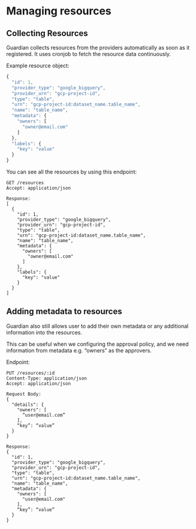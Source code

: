 # Managing resources

## Collecting Resources

Guardian collects resources from the providers automatically as soon as it registered. It uses cronjob to fetch the resource data continuously.

Example resource object:

```javascript
{
  "id": 1,
  "provider_type": "google_bigquery",
  "provider_urn": "gcp-project-id",
  "type": "table",
  "urn": "gcp-project-id:dataset_name.table_name",
  "name": "table_name",
  "metadata": {
    "owners": [
      "owner@email.com"
    ]
  },
  "labels": {
    "key": "value"
  }
}
```

You can see all the resources by using this endpoint:

```text
GET /resources
Accept: application/json

Response:
[
  {
    "id": 1,
    "provider_type": "google_bigquery",
    "provider_urn": "gcp-project-id",
    "type": "table",
    "urn": "gcp-project-id:dataset_name.table_name",
    "name": "table_name",
    "metadata": {
      "owners": [
        "owner@email.com"
      ]
    },
    "labels": {
      "key": "value"
    }
  }
]
```

## Adding metadata to resources

Guardian also still allows user to add their own metadata or any additional information into the resources.

This can be useful when we configuring the approval policy, and we need information from metadata e.g. “owners” as the approvers.

Endpoint:

```text
PUT /resources/:id
Content-Type: application/json
Accept: application/json

Request Body:
{
  "details": {
    "owners": [
      “user@email.com”
    ],
    “key”: “value”
  }
}

Response:
{
  "id": 1,
  "provider_type": "google_bigquery",
  "provider_urn": "gcp-project-id",
  "type": "table",
  "urn": "gcp-project-id:dataset_name.table_name",
  "name": "table_name",
  "metadata": {
    "owners": [
      "user@email.com"
    ],
    “key”: “value”
  }
}
```

